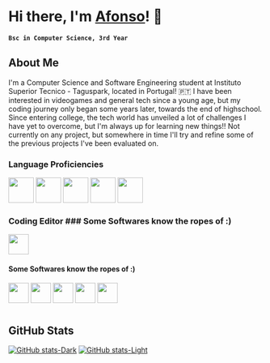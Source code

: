 # Hi there, I'm [Afonso](https://github.com/afonsob05)! 👋

**`Bsc in Computer Science, 3rd Year`**

##
## About Me
I'm a Computer Science and Software Engineering student at Instituto Superior Tecnico - Taguspark, located in Portugal! 🇵🇹
I have been interested in videogames and general tech since a young age, but my coding journey only began some years later, towards the end of highschool. 
Since entering college, the tech world has unveiled a lot of challenges I have yet to overcome, but I'm always up for learning new things!!
Not currently on any project, but somewhere in time I'll try and refine some of the previous projects I've been evaluated on.

### Language Proficiencies
<p align='left'>
<img width="50px" height="50px" src="https://cdn.jsdelivr.net/gh/devicons/devicon@latest/icons/c/c-original.svg" />
<img width="50px" height="50px" src="https://cdn.jsdelivr.net/gh/devicons/devicon@latest/icons/python/python-original.svg" />
<img width="50px" height="50px" src="https://cdn.jsdelivr.net/gh/devicons/devicon@latest/icons/git/git-original.svg" />
<img width="50px" height="50px" src="https://cdn.jsdelivr.net/gh/devicons/devicon@latest/icons/java/java-original.svg" />
<img width="50px" height="50px" src="https://cdn.jsdelivr.net/gh/devicons/devicon@latest/icons/javascript/javascript-original.svg" />       
</p>

### Coding Editor ### Some Softwares know the ropes of :)
<p align='left'>
<img width="40px" height="40px" src="https://cdn.jsdelivr.net/gh/devicons/devicon@latest/icons/vscode/vscode-original.svg" />

</p>

#### Some Softwares know the ropes of :)
<img width="40px" height="40px" src="https://cdn.jsdelivr.net/gh/devicons/devicon@latest/icons/figma/figma-original.svg" />
<img width="40px" height="40px" src="https://cdn.jsdelivr.net/gh/devicons/devicon@latest/icons/illustrator/illustrator-line.svg" />
<img width="40px" height="40px" src="https://cdn.jsdelivr.net/gh/devicons/devicon@latest/icons/premierepro/premierepro-original.svg" />
<img width="40px" height="40px" src="https://cdn.jsdelivr.net/gh/devicons/devicon@latest/icons/aftereffects/aftereffects-original.svg" />
<img width="40px" height="40px" src="https://cdn.jsdelivr.net/gh/devicons/devicon@latest/icons/photoshop/photoshop-original.svg" />
               
</p>

#

## GitHub Stats
[![GitHub stats-Dark](https://github-readme-stats.vercel.app/api?username=afonsob05&show&hide_border=true&show_icons=true&theme=github_dark#gh-dark-mode-only)](https://github.com/anuraghazra/github-readme-stats#gh-dark-mode-only)
[![GitHub stats-Light](https://github-readme-stats.vercel.app/api?username=afonsob05&show_icons=true&theme=default#gh-light-mode-only)](https://github.com/anuraghazra/github-readme-stats#gh-light-mode-only)
#
